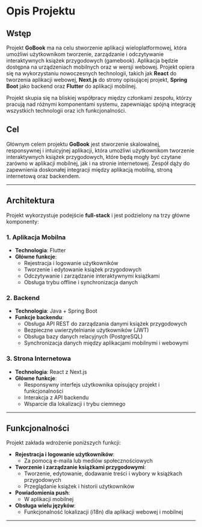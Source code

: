 # Opis Projektu

## Wstęp

Projekt **GoBook** ma na celu stworzenie aplikacji wieloplatformowej, która umożliwi użytkownikom tworzenie, zarządzanie i odczytywanie interaktywnych książek przygodowych (gamebook). Aplikacja będzie dostępna na urządzeniach mobilnych oraz w wersji webowej. Projekt opiera się na wykorzystaniu nowoczesnych technologii, takich jak **React** do tworzenia aplikacji webowej, **Next.js** do strony opisującej projekt, **Spring Boot** jako backend oraz **Flutter** do aplikacji mobilnej.

Projekt skupia się na bliskiej współpracy między członkami zespołu, którzy pracują nad różnymi komponentami systemu, zapewniając spójną integrację wszystkich technologii oraz ich funkcjonalności.

## Cel

Głównym celem projektu **GoBook** jest stworzenie skalowalnej, responsywnej i intuicyjnej aplikacji, która umożliwi użytkownikom tworzenie interaktywnych książek przygodowych, które będą mogły być czytane zarówno w aplikacji mobilnej, jak i na stronie internetowej. Zespół dąży do zapewnienia doskonałej integracji między aplikacją mobilną, stroną internetową oraz backendem.

---

## Architektura

Projekt wykorzystuje podejście **full-stack** i jest podzielony na trzy główne komponenty:

### 1. Aplikacja Mobilna

- **Technologia**: Flutter
- **Główne funkcje**:
  - Rejestracja i logowanie użytkowników
  - Tworzenie i edytowanie książek przygodowych
  - Odczytywanie i zarządzanie interaktywnymi książkami
  - Obsługa trybu offline i synchronizacja danych

### 2. Backend

- **Technologia**: Java + Spring Boot
- **Funkcje backendu**:
  - Obsługa API REST do zarządzania danymi książek przygodowych
  - Bezpieczne uwierzytelnianie użytkowników (JWT)
  - Obsługa bazy danych relacyjnych (PostgreSQL)
  - Synchronizacja danych między aplikacjami mobilnymi i webowymi

### 3. Strona Internetowa

- **Technologia**: React z Next.js
- **Główne funkcje**:
  - Responsywny interfejs użytkownika opisujący projekt i funkcjonalności
  - Interakcja z API backendu
  - Wsparcie dla lokalizacji i trybu ciemnego

---

## Funkcjonalności

Projekt zakłada wdrożenie poniższych funkcji:

- **Rejestracja i logowanie użytkowników**:
  - Za pomocą e-maila lub mediów społecznościowych
- **Tworzenie i zarządzanie książkami przygodowymi**:
  - Tworzenie, edytowanie, dodawanie treści i wybory w książkach przygodowych
  - Przeglądanie książek i historii użytkowników
- **Powiadomienia push**:
  - W aplikacji mobilnej
- **Obsługa wielu języków**:
  - Funkcjonalność lokalizacji (i18n) dla aplikacji webowej i mobilnej

---
